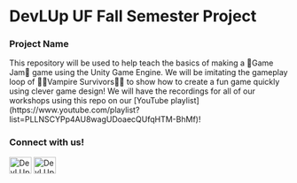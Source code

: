 <h1 align="left">DevLUp UF Fall Semester Project</h1>
<h3 align="left">Project Name</h3>

<p> This repository will be used to help teach the basics of making a 🍇Game Jam🍇 game using the Unity Game Engine. We will be imitating the gameplay loop of 🧛‍♀️Vampire Survivors🧛‍♀️ to show how to create a fun game quickly using clever game design! We will have the recordings for all of our workshops using this repo on our [YouTube playlist](https://www.youtube.com/playlist?list=PLLNSCYPp4AU8wagUDoaecQUfqHTM-BhMf)!
</p>

<h3 align="left">Connect with us!</h3>
<p align="left">
<a href="https://discord.gg/W6JmWhQC6P" target="blank"><img align="center" src="https://raw.githubusercontent.com/rahuldkjain/github-profile-readme-generator/master/src/images/icons/Social/discord.svg" alt="DevLUp" height="30" width="40" /></a>
<a href="https://www.instagram.com/devlup_uf/" target="blank"><img align="center" src="https://raw.githubusercontent.com/rahuldkjain/github-profile-readme-generator/master/src/images/icons/Social/instagram.svg" alt="DevLUp" height="30" width="40" /></a>
</p>
